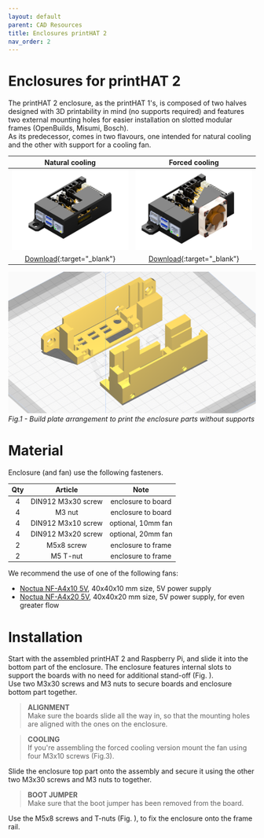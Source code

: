 ```yaml
---
layout: default
parent: CAD Resources
title: Enclosures printHAT 2
nav_order: 2
---
```


# Enclosures for printHAT 2

The printHAT 2 enclosure, as the printHAT 1's, is composed of two halves designed with 3D printability in mind (no supports required) and features two external mounting holes for easier installation on slotted modular frames (OpenBuilds, Misumi, Bosch).  
As its predecessor, comes in two flavours, one intended for natural cooling and the other with support for a cooling fan.

| Natural cooling  | Forced cooling |
|:-------------------------:|:-------:|
|![alt](../assets/img/case_phat2_rpi3_nofan.png) | ![alt](../assets/img/case_phat2_rpi3_fan.png) |
|[Download](https://github.com/wreck-lab/wrecklabOS/tree/devel/printHAT%202/cad/enclosures){:target="_blank"} | [Download](https://github.com/wreck-lab/wrecklabOS/tree/devel/printHAT%202/cad/enclosures){:target="_blank"} |

![buildplate](../assets/img/phat2_case_print_orientation.png)
*Fig.1 - Build plate arrangement to print the enclosure parts without supports*

# Material

Enclosure (and fan) use the following fasteners.

| Qty | Article | Note |
|:---:|:---:|:---:|
| 4 | DIN912 M3x30 screw | enclosure to board  |
| 4 | M3 nut  | enclosure to board  |
| 4 | DIN912 M3x10 screw  | optional, 10mm fan  |
| 4 | DIN912 M3x20 screw  | optional, 20mm fan  |
| 2 | M5x8 screw  | enclosure to frame |
| 2 | M5 T-nut | enclosure to frame |

We recommend the use of one of the following fans:
* [Noctua NF-A4x10 5V](https://noctua.at/en/products/fan/nf-a4x10-5v), 40x40x10 mm size, 5V power supply
* [Noctua NF-A4x20 5V](https://noctua.at/en/products/fan/nf-a4x20-5v), 40x40x20 mm size, 5V power supply, for even greater flow

# Installation
Start with the assembled printHAT 2 and Raspberry Pi, and slide it into  the bottom part of the enclosure. The enclosure features internal slots to support the boards with no need for additional stand-off (Fig. ).  
Use two M3x30 screws and M3 nuts to secure boards and enclosure bottom part together.

> **ALIGNMENT**   
Make sure the boards slide all the way in, so that the mounting holes are aligned with the ones on the enclosure.

> **COOLING**  
If you're assembling the forced cooling version mount the fan using four M3x10 screws (Fig.3).

Slide the enclosure top part onto the assembly and secure it using the other two M3x30 screws and M3 nuts to together.  

> **BOOT JUMPER**  
Make sure that the boot jumper has been removed from the board.

Use the M5x8 screws and T-nuts (Fig. ), to fix the enclosure onto the frame rail.
